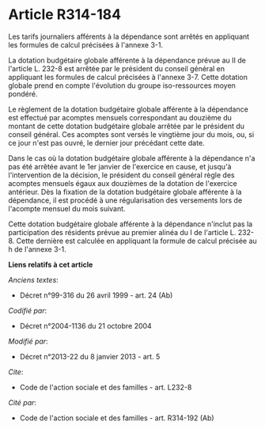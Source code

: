 # Article R314-184

Les tarifs journaliers afférents à la dépendance sont arrêtés en appliquant les formules de calcul précisées à l'annexe 3-1. 

La dotation budgétaire globale afférente à la dépendance prévue au II de l'article L. 232-8 est arrêtée par le président du
conseil général en appliquant les formules de calcul précisées à l'annexe 3-7. Cette dotation globale prend en compte
l'évolution du groupe iso-ressources moyen pondéré. 

Le règlement de la dotation budgétaire globale afférente à la dépendance est effectué par acomptes mensuels correspondant au
douzième du montant de cette dotation budgétaire globale arrêtée par le président du conseil général. Ces acomptes sont
versés le vingtième jour du mois, ou, si ce jour n'est pas ouvré, le dernier jour précédant cette date. 

Dans le cas où la dotation budgétaire globale afférente à la dépendance n'a pas été arrêtée avant le 1er janvier de
l'exercice en cause, et jusqu'à l'intervention de la décision, le président du conseil général règle des acomptes mensuels
égaux aux douzièmes de la dotation de l'exercice antérieur. Dès la fixation de la dotation budgétaire globale afférente à la
dépendance, il est procédé à une régularisation des versements lors de l'acompte mensuel du mois suivant. 

Cette dotation budgétaire globale afférente à la dépendance n'inclut pas la participation des résidents prévue au premier
alinéa du I de l'article L. 232-8. Cette dernière est calculée en appliquant la formule de calcul précisée au h de l'annexe
3-1.

**Liens relatifs à cet article**

_Anciens textes_:

  - Décret n°99-316 du 26 avril 1999 - art. 24 (Ab)

_Codifié par_:

  - Décret n°2004-1136 du 21 octobre 2004

_Modifié par_:

  - Décret n°2013-22 du 8 janvier 2013 - art. 5

_Cite_:

  - Code de l'action sociale et des familles - art. L232-8

_Cité par_:

  - Code de l'action sociale et des familles - art. R314-192 (Ab)
